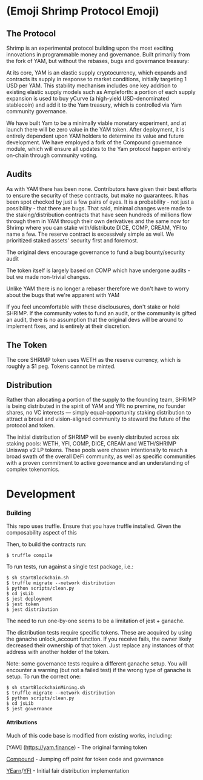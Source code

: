 # (Emoji  Shrimp Protocol  Emoji)
## The Protocol

Shrimp is an experimental protocol building upon the most exciting innovations in programmable money and governance. Built primarily from the fork of YAM, but without the rebases, bugs and governance treasury:

At its core, YAM is an elastic supply cryptocurrency, which expands and contracts its supply in response to market conditions, initially targeting 1 USD per YAM. This stability mechanism includes one key addition to existing elastic supply models such as Ampleforth: a portion of each supply expansion is used to buy yCurve (a high-yield USD-denominated stablecoin) and add it to the Yam treasury, which is controlled via Yam community governance.

We have built Yam to be a minimally viable monetary experiment, and at launch there will be zero value in the YAM token. After deployment, it is entirely dependent upon YAM holders to determine its value and future development. We have employed a fork of the Compound governance module, which will ensure all updates to the Yam protocol happen entirely on-chain through community voting.

## Audits

As with YAM there has been none. Contributors have given their best efforts to ensure the security of these contracts, but make no guarantees. It has been spot checked by just a few pairs of eyes. It is a probability - not just a possibility - that there are bugs. That said, minimal changes were made to the staking/distribution contracts that have seen hundreds of millions flow through them in YAM through their own derivatives and the same now for Shrimp where you can stake with/distribute DICE, COMP, CREAM, YFI to name a few. The reserve contract is excessively simple as well. We prioritized staked assets' security first and foremost.

The original devs encourage governance to fund a bug bounty/security audit

The token itself is largely based on COMP which have undergone audits - but we made non-trivial changes.

Unlike YAM there is no longer a rebaser therefore we don't have to worry about the bugs that we're apparent with YAM

If you feel uncomfortable with these disclousures, don't stake or hold SHRIMP. If the community votes to fund an audit, or the community is gifted an audit, there is no assumption that the original devs will be around to implement fixes, and is entirely at their discretion.

## The Token
The core SHRIMP token uses WETH as the reserve currency, which is roughly a $1 peg. Tokens cannot be minted.

## Distribution
Rather than allocating a portion of the supply to the founding team, SHRIMP is being distributed in the spirit of YAM and YFI: no premine, no founder shares, no VC interests — simply equal-opportunity staking distribution to attract a broad and vision-aligned community to steward the future of the protocol and token.

The initial distribution of SHRIMP will be evenly distributed across six staking pools: WETH, YFI, COMP, DICE, CREAM and WETH/SHRIMP Uniswap v2 LP tokens. These pools were chosen intentionally to reach a broad swath of the overall DeFi community, as well as specific communities with a proven commitment to active governance and an understanding of complex tokenomics.


# Development
### Building
This repo uses truffle. Ensure that you have truffle installed. Given the composability aspect of this

Then, to build the contracts run:
```
$ truffle compile
```



To run tests, run against a single test package, i.e.:
```
$ sh startBlockchain.sh
$ truffle migrate --network distribution
$ python scripts/clean.py
$ cd jsLib
$ jest deployment
$ jest token
$ jest distribution
```
The need to run one-by-one seems to be a limitation of jest + ganache.

The distribution tests require specific tokens. These are acquired by using the ganache unlock_account function. If you receive fails, the owner likely decreased their ownership of that token. Just replace any instances of that address with another holder of the token.

Note: some governance tests require a different ganache setup. You will encounter a warning (but not a failed test) if the wrong type of ganache is setup. To run the correct one:
```
$ sh startBlockchainMining.sh
$ truffle migrate --network distribution
$ python scripts/clean.py
$ cd jsLib
$ jest governance
```


#### Attributions
Much of this code base is modified from existing works, including:

[YAM] (https://yam.finance) - The original farming token

[Compound](https://compound.finance) - Jumping off point for token code and governance

[YEarn](https://yearn.finance)/[YFI](https://ygov.finance) - Initial fair distribution implementation

